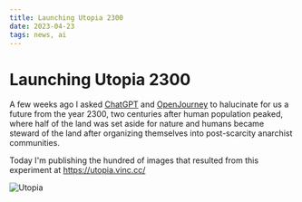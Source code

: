 ```yaml
---
title: Launching Utopia 2300
date: 2023-04-23
tags: news, ai
---
```


# Launching Utopia 2300

A few weeks ago I asked [ChatGPT][1] and [OpenJourney][2] to halucinate for us
a future from the year 2300, two centuries after human population peaked, where
half of the land was set aside for nature and humans became steward of the land
after organizing themselves into post-scarcity anarchist communities.

Today I'm publishing the hundred of images that resulted from this experiment
at https://utopia.vinc.cc/

![Utopia](utopia.jpg)

[1]: https://chat.openai.com/
[2]: https://www.openjourney.art/
